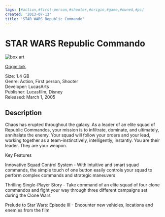 ```yaml
---
tags: [#action,#first-person,#shooter,#origin,#game,#owned,#pc]
created: '2013-07-13'
title: 'STAR WARS Republic Commando'
---
```

# STAR WARS Republic Commando

![box art](https://data4.origin.com/asset/content/dam/originx/web/app/games/star-wars/star-wars-republic-commando/Screenshots/2.jpg/a0faffa9-50e6-4d35-baae-8b9a3aa61ae3/original.jpg)

[Origin link](https://www.origin.com/usa/en-us/store/star-wars/star-wars-republic-commando)

Size: 1.4 GB  
Genre: Action, First person, Shooter  
Developer: LucasArts  
Publisher: Lucasfilm, Disney  
Released: March 1, 2005  


## Description

Chaos has erupted throughout the galaxy. As a leader of an elite squad of Republic Commandos, your mission is to infiltrate, dominate, and ultimately, annihalate the enemy. Your squad will follow your orders and your lead, working together as a team-instinctively, intelligently, instantly. You are their leader. They are your weapon.

Key Features

Innovative Squad Control System - With intuitive and smart squad commands, the simple touch of one button easily controls your squad to perform complex commands and strategic maneuvers

Thrilling Single-Player Story - Take command of an elite squad of four clone commandos and fight your way through three different campaigns set during the Clone Wars

Prelude to Star Wars: Episode III - Encounter new vehicles, locations and enemies from the film

